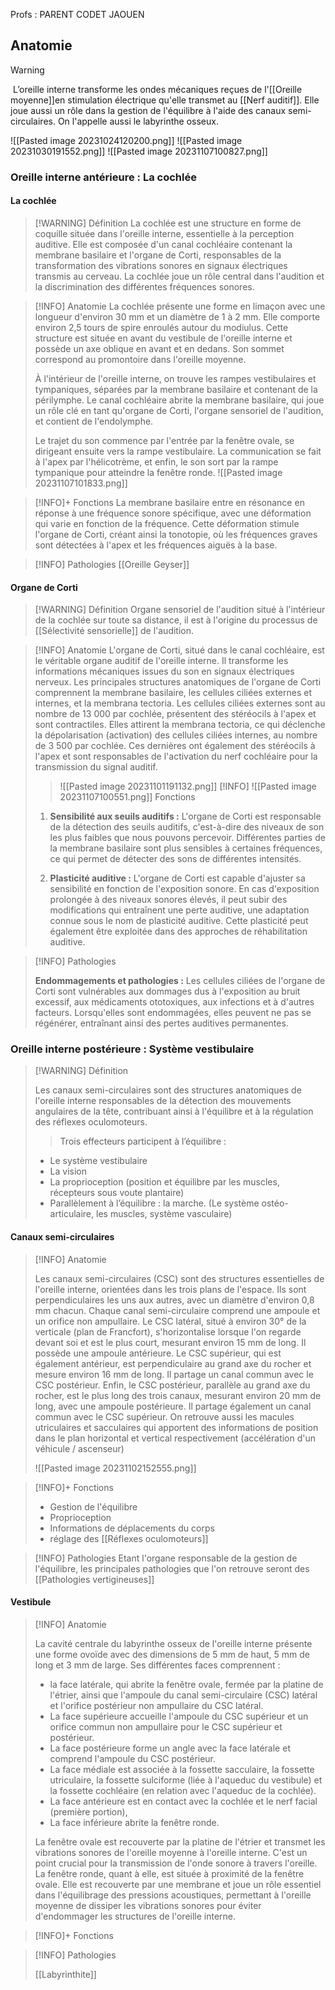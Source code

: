 Profs : PARENT CODET JAOUEN

## Anatomie

>[!WARNING]
> L’oreille interne transforme les ondes mécaniques reçues de l'[[Oreille moyenne]]en stimulation électrique qu'elle transmet au [[Nerf auditif]]. Elle joue aussi un rôle dans la gestion de l'équilibre à l'aide des canaux semi-circulaires. On l'appelle aussi le labyrinthe osseux.

![[Pasted image 20231024120200.png]]
![[Pasted image 20231030191552.png]]
![[Pasted image 20231107100827.png]]
### Oreille interne antérieure : La cochlée

#### La cochlée 

>[!WARNING] Définition
>La cochlée est une structure en forme de coquille située dans l'oreille interne, essentielle à la perception auditive. Elle est composée d'un canal cochléaire contenant la membrane basilaire et l'organe de Corti, responsables de la transformation des vibrations sonores en signaux électriques transmis au cerveau. La cochlée joue un rôle central dans l'audition et la discrimination des différentes fréquences sonores.

>[!INFO] Anatomie
>La cochlée présente une forme en limaçon avec une longueur d'environ 30 mm et un diamètre de 1 à 2 mm. Elle comporte environ 2,5 tours de spire enroulés autour du modiulus. Cette structure est située en avant du vestibule de l'oreille interne et possède un axe oblique en avant et en dedans. Son sommet correspond au promontoire dans l'oreille moyenne.
>
>
>À l'intérieur de l'oreille interne, on trouve les rampes vestibulaires et tympaniques, séparées par la membrane basilaire et contenant de la périlymphe. Le canal cochléaire abrite la membrane basilaire, qui joue un rôle clé en tant qu'organe de Corti, l'organe sensoriel de l'audition, et contient de l'endolymphe.
>
>Le trajet du son commence par l'entrée par la fenêtre ovale, se dirigeant ensuite vers la rampe vestibulaire. La communication se fait à l'apex par l'hélicotrème, et enfin, le son sort par la rampe tympanique pour atteindre la fenêtre ronde. 
![[Pasted image 20231107101833.png]]


>[!INFO]+ Fonctions
>La membrane basilaire entre en résonance en réponse à une fréquence sonore spécifique, avec une déformation qui varie en fonction de la fréquence. Cette déformation stimule l'organe de Corti, créant ainsi la tonotopie, où les fréquences graves sont détectées à l'apex et les fréquences aiguës à la base.

>[!INFO] Pathologies
>[[Oreille Geyser]]

#### Organe de Corti

>[!WARNING] Définition
>Organe sensoriel de l'audition situé à l'intérieur de la cochlée sur toute sa distance, il est à l'origine du processus de [[Sélectivité sensorielle]] de l'audition.

>[!INFO] Anatomie
>L'organe de Corti, situé dans le canal cochléaire, est le véritable organe auditif de l'oreille interne. Il transforme les informations mécaniques issues du son en signaux électriques nerveux. Les principales structures anatomiques de l'organe de Corti comprennent la membrane basilaire, les cellules ciliées externes et internes, et la membrana tectoria. Les cellules ciliées externes sont au nombre de 13 000 par cochlée, présentent des stéréocils à l'apex et sont contractiles. Elles attirent la membrana tectoria, ce qui déclenche la dépolarisation (activation) des cellules ciliées internes, au nombre de 3 500 par cochlée. Ces dernières ont également des stéréocils à l'apex et sont responsables de l'activation du nerf cochléaire pour la transmission du signal auditif.
>>![[Pasted image 20231101191132.png]]
>[!INFO] 
>![[Pasted image 20231107100551.png]]
>Fonctions
>
>1. **Sensibilité aux seuils auditifs :** L'organe de Corti est responsable de la détection des seuils auditifs, c'est-à-dire des niveaux de son les plus faibles que nous pouvons percevoir. Différentes parties de la membrane basilaire sont plus sensibles à certaines fréquences, ce qui permet de détecter des sons de différentes intensités.
   > 
>2. **Plasticité auditive :** L'organe de Corti est capable d'ajuster sa sensibilité en fonction de l'exposition sonore. En cas d'exposition prolongée à des niveaux sonores élevés, il peut subir des modifications qui entraînent une perte auditive, une adaptation connue sous le nom de plasticité auditive. Cette plasticité peut également être exploitée dans des approches de réhabilitation auditive.
>


>[!INFO] Pathologies
>
>**Endommagements et pathologies :** Les cellules ciliées de l'organe de Corti sont vulnérables aux dommages dus à l'exposition au bruit excessif, aux médicaments ototoxiques, aux infections et à d'autres facteurs. Lorsqu'elles sont endommagées, elles peuvent ne pas se régénérer, entraînant ainsi des pertes auditives permanentes.


### Oreille interne postérieure : Système vestibulaire

>[!WARNING] Définition
>
>Les canaux semi-circulaires sont des structures anatomiques de l'oreille interne responsables de la détection des mouvements angulaires de la tête, contribuant ainsi à l'équilibre et à la régulation des réflexes oculomoteurs.
>
>>Trois effecteurs participent à l’équilibre : 
>- Le système vestibulaire   
>- La vision 
>- La proprioception (position et équilibre par les muscles, récepteurs sous voute plantaire)
>- Parallèlement à l’équilibre : la marche. (Le système ostéo-articulaire, les muscles, système vasculaire)


#### Canaux semi-circulaires 

>[!INFO] Anatomie
>
>  
>Les canaux semi-circulaires (CSC) sont des structures essentielles de l'oreille interne, orientées dans les trois plans de l'espace. Ils sont perpendiculaires les uns aux autres, avec un diamètre d'environ 0,8 mm chacun. Chaque canal semi-circulaire comprend une ampoule et un orifice non ampullaire. Le CSC latéral, situé à environ 30° de la verticale (plan de Francfort), s'horizontalise lorsque l'on regarde devant soi et est le plus court, mesurant environ 15 mm de long. Il possède une ampoule antérieure. Le CSC supérieur, qui est également antérieur, est perpendiculaire au grand axe du rocher et mesure environ 16 mm de long. Il partage un canal commun avec le CSC postérieur. Enfin, le CSC postérieur, parallèle au grand axe du rocher, est le plus long des trois canaux, mesurant environ 20 mm de long, avec une ampoule postérieure. Il partage également un canal commun avec le CSC supérieur. On retrouve aussi les macules utriculaires et sacculaires qui apportent des informations de position dans le plan horizontal et vertical respectivement (accélération d'un véhicule / ascenseur)
>
>![[Pasted image 20231102152555.png]]


>[!INFO]+ Fonctions
>- Gestion de l'équilibre
>- Proprioception
>- Informations de déplacements du corps
>- réglage des [[Réflexes oculomoteurs]] 

>[!INFO] Pathologies
>Etant l'organe responsable de la gestion de l'équilibre, les principales pathologies que l'on retrouve seront des [[Pathologies vertigineuses]] 
#### Vestibule

>[!INFO] Anatomie
>
>La cavité centrale du labyrinthe osseux de l'oreille interne présente une forme ovoïde avec des dimensions de 5 mm de haut, 5 mm de long et 3 mm de large.
>Ses différentes faces comprennent :
>- la face latérale, qui abrite la fenêtre ovale, fermée par la platine de l'étrier, ainsi que l'ampoule du canal semi-circulaire (CSC) latéral et l'orifice postérieur non ampullaire du CSC latéral.
>- La face supérieure accueille l'ampoule du CSC supérieur et un orifice commun non ampullaire pour le CSC supérieur et postérieur.
>- La face postérieure forme un angle avec la face latérale et comprend l'ampoule du CSC postérieur.
>- La face médiale est associée à la fossette sacculaire, la fossette utriculaire, la fossette sulciforme (liée à l'aqueduc du vestibule) et la fossette cochléaire (en relation avec l'aqueduc de la cochlée). 
>- La face antérieure est en contact avec la cochlée et le nerf facial (première portion), 
>- La face inférieure abrite la fenêtre ronde.
>
>La fenêtre ovale est recouverte par la platine de l'étrier et transmet les vibrations sonores de l'oreille moyenne à l'oreille interne. C'est un point crucial pour la transmission de l'onde sonore à travers l'oreille.
>La fenêtre ronde, quant à elle, est située à proximité de la fenêtre ovale. Elle est recouverte par une membrane et joue un rôle essentiel dans l'équilibrage des pressions acoustiques, permettant à l'oreille moyenne de dissiper les vibrations sonores pour éviter d'endommager les structures de l'oreille interne.

>[!INFO]+ Fonctions

>[!INFO] Pathologies
>
>[[Labyrinthite]]
>

